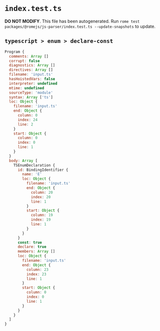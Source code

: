 # `index.test.ts`

**DO NOT MODIFY**. This file has been autogenerated. Run `rome test packages/@romejs/js-parser/index.test.ts --update-snapshots` to update.

## `typescript > enum > declare-const`

```javascript
Program {
  comments: Array []
  corrupt: false
  diagnostics: Array []
  directives: Array []
  filename: 'input.ts'
  hasHoistedVars: false
  interpreter: undefined
  mtime: undefined
  sourceType: 'module'
  syntax: Array ['ts']
  loc: Object {
    filename: 'input.ts'
    end: Object {
      column: 0
      index: 24
      line: 2
    }
    start: Object {
      column: 0
      index: 0
      line: 1
    }
  }
  body: Array [
    TSEnumDeclaration {
      id: BindingIdentifier {
        name: 'E'
        loc: Object {
          filename: 'input.ts'
          end: Object {
            column: 20
            index: 20
            line: 1
          }
          start: Object {
            column: 19
            index: 19
            line: 1
          }
        }
      }
      const: true
      declare: true
      members: Array []
      loc: Object {
        filename: 'input.ts'
        end: Object {
          column: 23
          index: 23
          line: 1
        }
        start: Object {
          column: 0
          index: 0
          line: 1
        }
      }
    }
  ]
}
```
